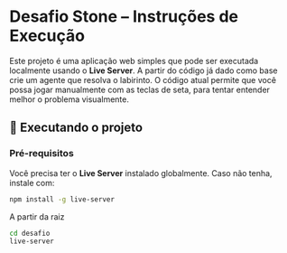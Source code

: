 # Desafio Stone – Instruções de Execução

Este projeto é uma aplicação web simples que pode ser executada localmente usando o **Live Server**.
A partir do código já dado como base crie um agente que resolva o labirinto. O código atual permite que você possa jogar manualmente com as teclas de seta, para tentar entender melhor o problema visualmente.

## 🚀 Executando o projeto

### Pré-requisitos

Você precisa ter o **Live Server** instalado globalmente. Caso não tenha, instale com:

```bash
npm install -g live-server
````

A partir da raiz
```bash
cd desafio
live-server
````